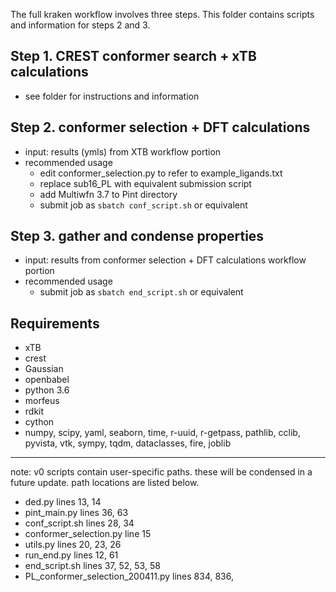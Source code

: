 The full kraken workflow involves three steps. This folder contains scripts and information for steps 2 and 3. 
## Step 1. CREST conformer search + xTB calculations
- see folder for instructions and information

## Step 2. conformer selection + DFT calculations
- input: results (ymls) from XTB workflow portion
- recommended usage
	- edit conformer_selection.py to refer to example_ligands.txt
	- replace sub16_PL with equivalent submission script
	- add Multiwfn 3.7 to Pint directory
	- submit job as `sbatch conf_script.sh` or equivalent

## Step 3. gather and condense properties 
- input: results from conformer selection + DFT calculations workflow portion
- recommended usage
	- submit job as `sbatch end_script.sh` or equivalent 

	
## Requirements
- xTB
- crest
- Gaussian
- openbabel
- python 3.6
- morfeus
- rdkit
- cython
- numpy, scipy, yaml, seaborn, time, r-uuid, r-getpass, pathlib, cclib, pyvista, vtk, sympy, tqdm, dataclasses, fire, joblib

---

note: v0 scripts contain user-specific paths. these will be condensed in a future update. path locations are listed below. 
- ded.py							              lines 13, 14
- pint_main.py						          lines 36, 63
- conf_script.sh 					          lines 28, 34
- conformer_selection.py		      	line  15
- utils.py							            lines 20, 23, 26
- run_end.py						            lines 12, 61
- end_script.sh						          lines 37, 52, 53, 58
- PL_conformer_selection_200411.py	lines 834, 836, 
